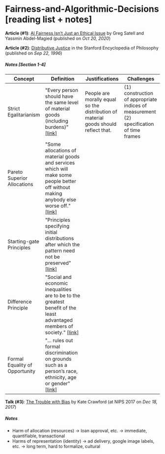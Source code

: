 # Fairness-and-Algorithmic-Decisions [reading list + notes]

**Article (#1)**: [AI Fairness Isn’t Just an Ethical Issue](https://hbr.org/2020/10/ai-fairness-isnt-just-an-ethical-issue) by Greg Satell and Yassmin Abdel-Magied (published on *Oct 20, 2020*)

**Article (#2)**: [Distributive Justice](https://plato.stanford.edu/entries/justice-distributive/) in the Stanford Encyclopedia of Philosophy (published on *Sep 22, 1996*)

##### Notes [Section 1-4]

Concept | Definition | Justifications | Challenges
--- | --- | --- | ---
Strict Egalitarianism | "Every person should have the same level of material goods (including burdens)" [[link]](https://plato.stanford.edu/entries/justice-distributive/) | People are morally equal so the distribution of material goods should reflect that. | (1) construction of appropriate indices of measurement (2) specification of time frames 
Pareto Superior Allocations | "Some allocations of material goods and services which will make some people better off without making anybody else worse off." [[link]](https://plato.stanford.edu/entries/justice-distributive/)| | 
Starting-gate Principles | "Principles specifying initial distributions after which the pattern need not be preserved" [[link]](https://plato.stanford.edu/entries/justice-distributive/)| | 
Difference Principle | "Social and economic inequalities are to be to the greatest benefit of the least advantaged members of society." [[link]](https://plato.stanford.edu/entries/justice-distributive/)| | 
Formal Equality of Opportunity | "... rules out formal discrimination on grounds such as a person’s race, ethnicity, age or gender" [[link]](https://plato.stanford.edu/entries/justice-distributive/)| | 

**Talk (#3)**: [The Trouble with Bias](https://www.youtube.com/watch?v=ggzWIipKraM) by Kate Crawford (at NIPS 2017 on *Dec 18, 2017*)

##### Notes

* Harm of allocation (resources) -> loan approval, etc. -> immediate, quantifiable, transactional
* Harms of representation (identity) -> ad delivery, google image labels, etc. -> long term, hard to formalize, cultural
